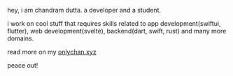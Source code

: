 hey, i am chandram dutta. a developer and a student.

i work on cool stuff that requires skills related to app development(swiftui, flutter), web development(svelte), backend(dart, swift, rust) and many more domains.

read more on my [onlychan.xyz](https://onlychan.xyz/)

peace out!
